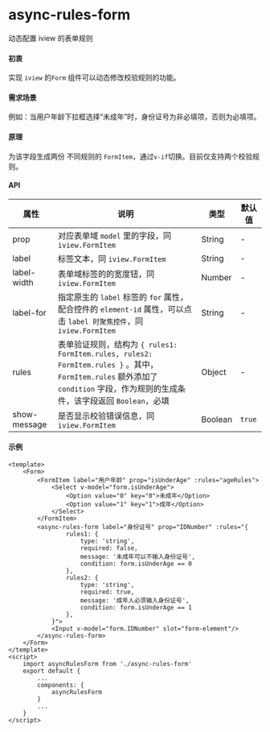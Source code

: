 # async-rules-form
动态配置 iview 的表单规则

#### 初衷
实现 `iview` 的`Form` 组件可以动态修改校验规则的功能。

#### 需求场景
例如：当用户年龄下拉框选择“未成年”时，身份证号为非必填项，否则为必填项。

#### 原理
为该字段生成两份 不同规则的 `FormItem`，通过`v-if`切换。目前仅支持两个校验规则。

#### API
属性 | 说明 | 类型 | 默认值
----|-----|------|------
prop | 对应表单域 `model` 里的字段，同 `iview.FormItem` | String | -
label | 标签文本，同 `iview.FormItem` | String | -
label-width | 表单域标签的的宽度钮，同 `iview.FormItem` | Number | -
label-for | 指定原生的 `label` 标签的 `for` 属性，配合控件的 `element-id` 属性，可以点击 `label 时聚焦控件`，同 `iview.FormItem` | String | -
rules | 表单验证规则，结构为 `{ rules1: FormItem.rules, rules2: FormItem.rules }` 。其中，`FormItem.rules` 额外添加了 `condition` 字段，作为规则的生成条件，该字段返回 `Boolean`，必填 | Object | -
show-message | 是否显示校验错误信息，同 `iview.FormItem` | Boolean | `true`

#### 示例
```
<template>
    <Form>
        <FormItem label="用户年龄" prop="isUnderAge" :rules="ageRules">
            <Select v-model="form.isUnderAge">
                <Option value="0" key="0">未成年</Option>
                <Option value="1" key="1">成年</Option>
            </Select>
        </FormItem>
        <async-rules-form label="身份证号" prop="IDNumber" :rules="{
                rules1: {
                    type: 'string',
                    required: false,
                    message: '未成年可以不输入身份证号',
                    condition: form.isUnderAge == 0
                },
                rules2: {
                    type: 'string',
                    required: true,
                    message: '成年人必须输入身份证号',
                    condition: form.isUnderAge == 1
                },
            }">
            <Input v-model="form.IDNumber" slot="form-element"/>
        </async-rules-form>
    </Form>
</template>
<script>
    import asyncRulesForm from './async-rules-form'
    export default {
        ...
        components: {
            asyncRulesForm
        }
        ...
    }
</script>

```
